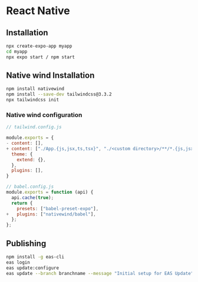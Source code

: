# React Native

## Installation

```bash
npx create-expo-app myapp
cd myapp
npx expo start / npm start
```

## Native wind Installation

```bash
npm install nativewind
npm install --save-dev tailwindcss@3.3.2
npx tailwindcss init
```

### Native wind configuration

```javascript
// tailwind.config.js

module.exports = {
- content: [],
+ content: ["./App.{js,jsx,ts,tsx}", "./<custom directory>/**/*.{js,jsx,ts,tsx}"],
  theme: {
    extend: {},
  },
  plugins: [],
}

// babel.config.js
module.exports = function (api) {
  api.cache(true);
  return {
    presets: ["babel-preset-expo"],
+   plugins: ["nativewind/babel"],
  };
};

```

## Publishing

```bash
npm install -g eas-cli
eas login
eas update:configure
eas update --branch branchname --message "Initial setup for EAS Update"
```
